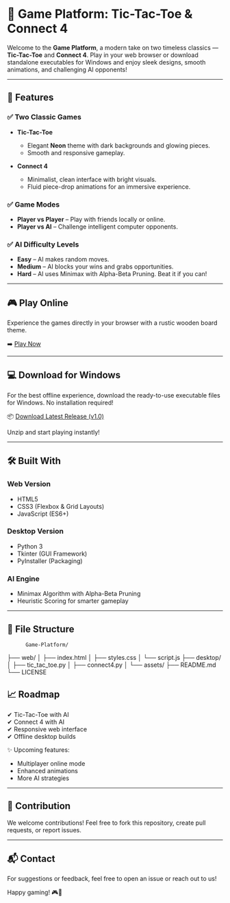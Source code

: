 # 🎲 Game Platform: Tic-Tac-Toe & Connect 4

Welcome to the **Game Platform**, a modern take on two timeless classics — **Tic-Tac-Toe** and **Connect 4**. Play in your web browser or download standalone executables for Windows and enjoy sleek designs, smooth animations, and challenging AI opponents!

---

## 🚀 Features

### ✅ Two Classic Games
- **Tic-Tac-Toe**  
  - Elegant **Neon** theme with dark backgrounds and glowing pieces.
  - Smooth and responsive gameplay.

- **Connect 4**  
  - Minimalist, clean interface with bright visuals.
  - Fluid piece-drop animations for an immersive experience.

### ✅ Game Modes
- **Player vs Player** – Play with friends locally or online.
- **Player vs AI** – Challenge intelligent computer opponents.

### ✅ AI Difficulty Levels
- **Easy** – AI makes random moves.
- **Medium** – AI blocks your wins and grabs opportunities.
- **Hard** – AI uses Minimax with Alpha-Beta Pruning. Beat it if you can!

---

## 🎮 Play Online

Experience the games directly in your browser with a rustic wooden board theme.

➡️ [Play Now](https://game-platform-ivory.vercel.app/)

---

## 💻 Download for Windows

For the best offline experience, download the ready-to-use executable files for Windows. No installation required!

📦 [Download Latest Release (v1.0)](https://github.com/Ayush-R-athi/Game-Platform/releases/download/v1.0/Windows-Games.zip)

Unzip and start playing instantly!

---

## 🛠 Built With

### **Web Version**
- HTML5
- CSS3 (Flexbox & Grid Layouts)
- JavaScript (ES6+)

### **Desktop Version**
- Python 3
- Tkinter (GUI Framework)
- PyInstaller (Packaging)

### **AI Engine**
- Minimax Algorithm with Alpha-Beta Pruning
- Heuristic Scoring for smarter gameplay

---

## 📂 File Structure
          Game-Platform/
├── web/
│ ├── index.html
│ ├── styles.css
│ └── script.js
├── desktop/
│ ├── tic_tac_toe.py
│ ├── connect4.py
│ └── assets/
├── README.md
└── LICENSE

## 📈 Roadmap

✔ Tic-Tac-Toe with AI  
✔ Connect 4 with AI  
✔ Responsive web interface  
✔ Offline desktop builds  

✨ Upcoming features:
- Multiplayer online mode  
- Enhanced animations  
- More AI strategies  

---

## 🤝 Contribution

We welcome contributions! Feel free to fork this repository, create pull requests, or report issues.

---

## 📬 Contact

For suggestions or feedback, feel free to open an issue or reach out to us!

Happy gaming! 🎮🧩

